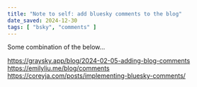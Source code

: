 ```yaml
---
title: "Note to self: add bluesky comments to the blog"
date_saved: 2024-12-30
tags: [ "bsky", "comments" ]
---
```


Some combination of the below...

<https://graysky.app/blog/2024-02-05-adding-blog-comments>
<https://emilyliu.me/blog/comments>
<https://coreyja.com/posts/implementing-bluesky-comments/>